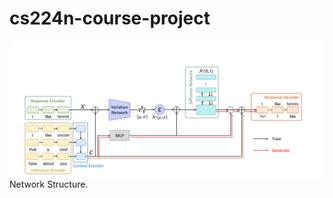 # cs224n-course-project

<img src="network.png"
     alt="network structure"
     style="float: left; margin-right: 10px;" />
     
<figcaption>Network Structure.</figcaption>

